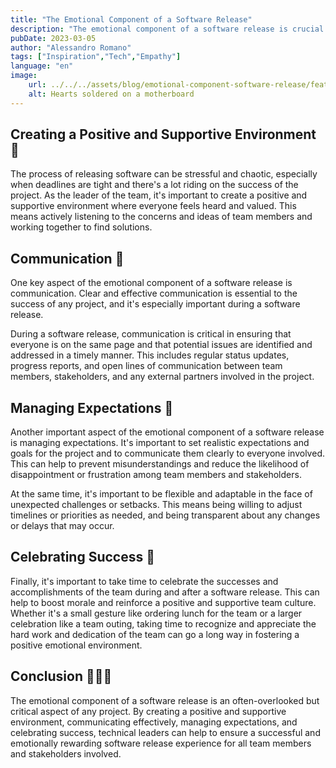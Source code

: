 ```yaml
---
title: "The Emotional Component of a Software Release"
description: "The emotional component of a software release is crucial to success. Technical leaders must create a positive environment, communicate effectively, manage expectations, and celebrate success to ensure a rewarding experience for all stakeholders."
pubDate: 2023-03-05
author: "Alessandro Romano"
tags: ["Inspiration","Tech","Empathy"]
language: "en"
image:
    url: ../../../assets/blog/emotional-component-software-release/featured.jpg
    alt: Hearts soldered on a motherboard
---
```


## Creating a Positive and Supportive Environment 🧘

The process of releasing software can be stressful and chaotic, especially when deadlines are tight and there's a lot riding on the success of the project. As the leader of the team, it's important to create a positive and supportive environment where everyone feels heard and valued. This means actively listening to the concerns and ideas of team members and working together to find solutions.

## Communication 📢

One key aspect of the emotional component of a software release is communication. Clear and effective communication is essential to the success of any project, and it's especially important during a software release.

During a software release, communication is critical in ensuring that everyone is on the same page and that potential issues are identified and addressed in a timely manner. This includes regular status updates, progress reports, and open lines of communication between team members, stakeholders, and any external partners involved in the project.

## Managing Expectations 🤙

Another important aspect of the emotional component of a software release is managing expectations. It's important to set realistic expectations and goals for the project and to communicate them clearly to everyone involved. This can help to prevent misunderstandings and reduce the likelihood of disappointment or frustration among team members and stakeholders.

At the same time, it's important to be flexible and adaptable in the face of unexpected challenges or setbacks. This means being willing to adjust timelines or priorities as needed, and being transparent about any changes or delays that may occur.

## Celebrating Success 🥳

Finally, it's important to take time to celebrate the successes and accomplishments of the team during and after a software release. This can help to boost morale and reinforce a positive and supportive team culture. Whether it's a small gesture like ordering lunch for the team or a larger celebration like a team outing, taking time to recognize and appreciate the hard work and dedication of the team can go a long way in fostering a positive emotional environment.

## Conclusion 🧑‍🤝‍🧑

The emotional component of a software release is an often-overlooked but critical aspect of any project. By creating a positive and supportive environment, communicating effectively, managing expectations, and celebrating success, technical leaders can help to ensure a successful and emotionally rewarding software release experience for all team members and stakeholders involved.
